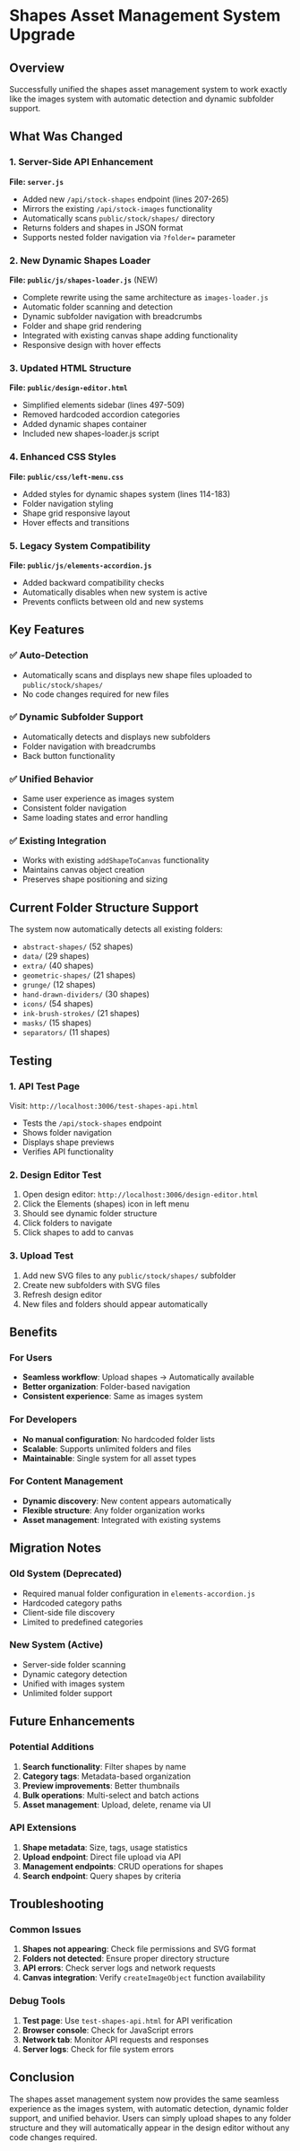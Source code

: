 # Shapes Asset Management System Upgrade

## Overview
Successfully unified the shapes asset management system to work exactly like the images system with automatic detection and dynamic subfolder support.

## What Was Changed

### 1. Server-Side API Enhancement
**File: `server.js`**
- Added new `/api/stock-shapes` endpoint (lines 207-265)
- Mirrors the existing `/api/stock-images` functionality
- Automatically scans `public/stock/shapes/` directory
- Returns folders and shapes in JSON format
- Supports nested folder navigation via `?folder=` parameter

### 2. New Dynamic Shapes Loader
**File: `public/js/shapes-loader.js`** (NEW)
- Complete rewrite using the same architecture as `images-loader.js`
- Automatic folder scanning and detection
- Dynamic subfolder navigation with breadcrumbs
- Folder and shape grid rendering
- Integrated with existing canvas shape adding functionality
- Responsive design with hover effects

### 3. Updated HTML Structure
**File: `public/design-editor.html`**
- Simplified elements sidebar (lines 497-509)
- Removed hardcoded accordion categories
- Added dynamic shapes container
- Included new shapes-loader.js script

### 4. Enhanced CSS Styles
**File: `public/css/left-menu.css`**
- Added styles for dynamic shapes system (lines 114-183)
- Folder navigation styling
- Shape grid responsive layout
- Hover effects and transitions

### 5. Legacy System Compatibility
**File: `public/js/elements-accordion.js`**
- Added backward compatibility checks
- Automatically disables when new system is active
- Prevents conflicts between old and new systems

## Key Features

### ✅ Auto-Detection
- Automatically scans and displays new shape files uploaded to `public/stock/shapes/`
- No code changes required for new files

### ✅ Dynamic Subfolder Support
- Automatically detects and displays new subfolders
- Folder navigation with breadcrumbs
- Back button functionality

### ✅ Unified Behavior
- Same user experience as images system
- Consistent folder navigation
- Same loading states and error handling

### ✅ Existing Integration
- Works with existing `addShapeToCanvas` functionality
- Maintains canvas object creation
- Preserves shape positioning and sizing

## Current Folder Structure Support
The system now automatically detects all existing folders:
- `abstract-shapes/` (52 shapes)
- `data/` (29 shapes)
- `extra/` (40 shapes)
- `geometric-shapes/` (21 shapes)
- `grunge/` (12 shapes)
- `hand-drawn-dividers/` (30 shapes)
- `icons/` (54 shapes)
- `ink-brush-strokes/` (21 shapes)
- `masks/` (15 shapes)
- `separators/` (11 shapes)

## Testing

### 1. API Test Page
Visit: `http://localhost:3006/test-shapes-api.html`
- Tests the `/api/stock-shapes` endpoint
- Shows folder navigation
- Displays shape previews
- Verifies API functionality

### 2. Design Editor Test
1. Open design editor: `http://localhost:3006/design-editor.html`
2. Click the Elements (shapes) icon in left menu
3. Should see dynamic folder structure
4. Click folders to navigate
5. Click shapes to add to canvas

### 3. Upload Test
1. Add new SVG files to any `public/stock/shapes/` subfolder
2. Create new subfolders with SVG files
3. Refresh design editor
4. New files and folders should appear automatically

## Benefits

### For Users
- **Seamless workflow**: Upload shapes → Automatically available
- **Better organization**: Folder-based navigation
- **Consistent experience**: Same as images system

### For Developers
- **No manual configuration**: No hardcoded folder lists
- **Scalable**: Supports unlimited folders and files
- **Maintainable**: Single system for all asset types

### For Content Management
- **Dynamic discovery**: New content appears automatically
- **Flexible structure**: Any folder organization works
- **Asset management**: Integrated with existing systems

## Migration Notes

### Old System (Deprecated)
- Required manual folder configuration in `elements-accordion.js`
- Hardcoded category paths
- Client-side file discovery
- Limited to predefined categories

### New System (Active)
- Server-side folder scanning
- Dynamic category detection
- Unified with images system
- Unlimited folder support

## Future Enhancements

### Potential Additions
1. **Search functionality**: Filter shapes by name
2. **Category tags**: Metadata-based organization
3. **Preview improvements**: Better thumbnails
4. **Bulk operations**: Multi-select and batch actions
5. **Asset management**: Upload, delete, rename via UI

### API Extensions
1. **Shape metadata**: Size, tags, usage statistics
2. **Upload endpoint**: Direct file upload via API
3. **Management endpoints**: CRUD operations for shapes
4. **Search endpoint**: Query shapes by criteria

## Troubleshooting

### Common Issues
1. **Shapes not appearing**: Check file permissions and SVG format
2. **Folders not detected**: Ensure proper directory structure
3. **API errors**: Check server logs and network requests
4. **Canvas integration**: Verify `createImageObject` function availability

### Debug Tools
1. **Test page**: Use `test-shapes-api.html` for API verification
2. **Browser console**: Check for JavaScript errors
3. **Network tab**: Monitor API requests and responses
4. **Server logs**: Check for file system errors

## Conclusion
The shapes asset management system now provides the same seamless experience as the images system, with automatic detection, dynamic folder support, and unified behavior. Users can simply upload shapes to any folder structure and they will automatically appear in the design editor without any code changes required.
